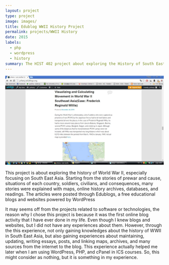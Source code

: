 ```yaml
---
layout: project
type: project
image: images/
title: Edublog WWII History Project
permalink: projects/WWII History
date: 2015
labels:
  - php
  - wordpress
  - history
summary: The HIST 402 project about exploring the History of South East Asia during the time of World War II. Edublogs powered by wordpress is used to post the subjects.
---
```


<img class="ui medium right floated rounded image" src="../images/edublog.jpg">

This project is about exploring the history of World War II, especially focusing on South East Asia. Starting from the stories of prewar and cause, situations of each country, soldiers, civilians, and consequences, many stories were explained with maps, online history archives, databases, and readings. The articles were posted through Edublogs, a free educational blogs and websites powered by WordPress

It may seems off from the projects related to software or technologies, the reason why I chose this project is because it was the first online blog activity that I have ever done in my life. Even though I knew blogs and websites, but I did not have any experiences about them. However, through the this experience, not only gaining knowledges about the history of WWII in South East Asia, but also gaining experiences about maintaining, updating, writing essays, posts, and linking maps, archives, and many sources from the internet to the blog. This experience actually helped me later when I am using WordPress, PHP, and cPanel in ICS courses. So, this might consider as nothing, but it is something in my experience.
